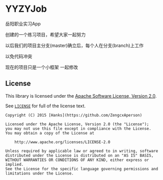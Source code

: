 # YYZYJob

岳阳职业实习App

创建的一个练习项目，希望大家一起努力

以后我们的项目主分支(master)确立后，每个人在分支(branch)上工作

以免代码冲突

现在的项目只是一个小框架 一起修改

## License

This library is licensed under the [Apache Software License, Version 2.0](http://www.apache.org/licenses/LICENSE-2.0).

See [`LICENSE`](LICENSE) for full of the license text.

    Copyright (C) 2015 [Hanks](https://github.com/ZengcxAperson)

    Licensed under the Apache License, Version 2.0 (the "License");
    you may not use this file except in compliance with the License.
    You may obtain a copy of the License at

        http://www.apache.org/licenses/LICENSE-2.0

    Unless required by applicable law or agreed to in writing, software
    distributed under the License is distributed on an "AS IS" BASIS,
    WITHOUT WARRANTIES OR CONDITIONS OF ANY KIND, either express or implied.
    See the License for the specific language governing permissions and
    limitations under the License.
